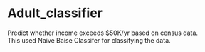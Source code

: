 # Adult_classifier
Predict whether income exceeds $50K/yr based on census data.<br />
This used Naive Baise Classifer for classifying the data.
